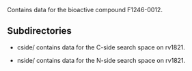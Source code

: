 Contains data for the bioactive compound F1246-0012.

## Subdirectories

- cside/ contains data for the C-side search space on rv1821.

- nside/ contains data for the N-side search space on rv1821.

